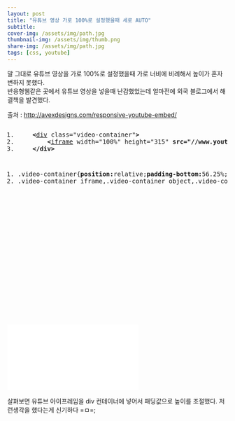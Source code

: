 ```yaml
---
layout: post
title: "유튜브 영상 가로 100%로 설정했을때 세로 AUTO"
subtitle: 
cover-img: /assets/img/path.jpg
thumbnail-img: /assets/img/thumb.png
share-img: /assets/img/path.jpg
tags: [css, youtube]
---
```

<div class="entry-content">
    <p>말 그대로 유튜브 영상을 가로 100%로 설정했을때 가로 너비에 비례해서 높이가 혼자 변하지 못했다.<br>
    반응형웹같은 곳에서 유튜브 영상을 넣을때 난감했었는데 얼마전에 외국 블로그에서 해결책을 발견했다.</p>
    <p><span id="more-324"></span></p>
    <p>출처 : <a href="http://avexdesigns.com/responsive-youtube-embed/">http://avexdesigns.com/responsive-youtube-embed/</a></p>
    <pre class="html cH_kip"><ol><li class="odd"><span>    <b class="group">&lt;</b><a href="http://tranbot.net/html5/grouping-content.html#the-div-element" class="group">div</a> class="video-container"<b class="group">&gt;</b></span></li><li class="even"><span>        <b class="text">&lt;</b><a href="http://tranbot.net/html5/the-iframe-element.html#the-iframe-element" class="text">iframe</a> width="100%" height="315" <b class="text">src="//www.youtube.com/embed/6lNKrFeARzc"</b> frameborder="0" allowfullscreen<b class="text">&gt;</b><b class="text">&lt;/iframe</b><b class="text">&gt;</b></span></li><li class="odd"><span>    <b class="group">&lt;/div</b><b class="group">&gt;</b></span></li></ol></pre>
    <pre class="css cH_kip"><ol><li class="odd"><span>.video-container{<b class="css">position:</b>relative;<b class="css">padding-bottom:</b>56.25%;<b class="css">padding-top:</b>30px;<b class="css">height:</b>0;<b class="css">overflow:</b>hidden;}</span></li><li class="even"><span>.video-container iframe,.video-container object,.video-container embed{<b class="css">position:</b>absolute;<b class="css">top:</b>0;<b class="css">left:</b>0;<b class="css">width:</b>100%;<b class="css">height:</b>100%;}</span></li></ol></pre>
    <p><div class="fluid-width-video-wrapper" style="padding-top: 58%;"><iframe src="//www.youtube.com/embed/6lNKrFeARzc" frameborder="0" allowfullscreen="" id="fitvid481316"></iframe></div></p>
    <p>살펴보면 유튜브 아이프레임을 div 컨테이너에 넣어서 패딩값으로 높이를 조절했다. 저런생각을 했다는게 신기하다 =ㅁ=;</p>
</div>
